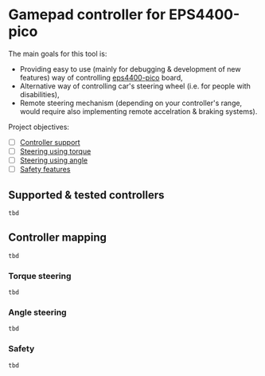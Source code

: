 # Gamepad controller for EPS4400-pico

The main goals for this tool is:
* Providing easy to use (mainly for debugging & development of new features) way of controlling [eps4400-pico](https://github.com/OpenCorsa/eps4400-pico) board,
* Alternative way of controlling car's steering wheel (i.e. for people with disabilities),
* Remote steering mechanism (depending on your controller's range, would require also implementing remote accelration & braking systems).

Project objectives:
* [ ] [Controller support](#supported--tested-controllers)
* [ ] [Steering using torque](#torque-steering)
* [ ] [Steering using angle](#angle-steering)
* [ ] [Safety features](#safety)

## Supported & tested controllers

```tbd```

## Controller mapping

```tbd```

### Torque steering

```tbd```

### Angle steering

```tbd```

### Safety 

```tbd```
